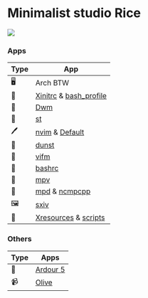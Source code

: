 # Minimalist studio Rice

![](https://wallpapercave.com/wp/lmf9BZk.jpg)

### Apps
Type | App |
------ | ------ |
🖥 | Arch BTW |
 | [Xinitrc](https://github.com/TecPr0gr4mm3r/dotfiles/blob/master/files/.xinitrc) & [bash_profile](https://github.com/TecPr0gr4mm3r/dotfiles/blob/master/files/.profile) |
 | [Dwm](https://github.com/TecPr0gr4mm3r/dotfiles/tree/master/suckless/dwm)
 | [st](https://github.com/TecPr0gr4mm3r/dotfiles/tree/master/suckless/st) |
🖊 | [nvim](https://github.com/TecPr0gr4mm3r/dotfiles/blob/master/files/init.vim) & [Default](https://github.com/TecPr0gr4mm3r/dotfiles/blob/master/files/Default.vifm)|
🎉 | [dunst](https://github.com/TecPr0gr4mm3r/dotfiles/blob/master/files/dunstrc) |
📁 | [vifm](https://github.com/TecPr0gr4mm3r/dotfiles/blob/master/files/vifmrc) |
🐚 | [bashrc](https://github.com/TecPr0gr4mm3r/dotfiles/blob/master/files/.bashrc) |
 | [mpv](https://github.com/TecPr0gr4mm3r/dotfiles/blob/master/files/mpv.conf) |
🎵 | [mpd](https://github.com/TecPr0gr4mm3r/dotfiles/blob/master/files/mpd.conf) & [ncmpcpp](https://github.com/TecPr0gr4mm3r/dotfiles/blob/master/files/ncmpcpp) |
🖼 | [sxiv](https://github.com/TecPr0gr4mm3r/dotfiles/blob/master/config/sxiv/exec/key-handler) |
 | [Xresources](https://github.com/TecPr0gr4mm3r/dotfiles/blob/master/files/sxiv.conf) & [scripts](https://github.com/TecPr0gr4mm3r/dotfiles/tree/master/exts)|

### Others
Type | Apps
-|-
🎹 | [Ardour 5](https://ardour.org/)
📹| [Olive](https://github.com/olive-editor/olive)
